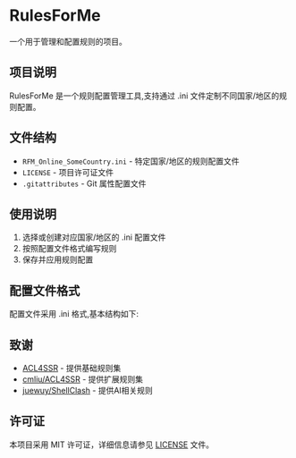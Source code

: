 # RulesForMe
一个用于管理和配置规则的项目。

## 项目说明
RulesForMe 是一个规则配置管理工具,支持通过 .ini 文件定制不同国家/地区的规则配置。

## 文件结构
- `RFM_Online_SomeCountry.ini` - 特定国家/地区的规则配置文件
- `LICENSE` - 项目许可证文件
- `.gitattributes` - Git 属性配置文件

## 使用说明
1. 选择或创建对应国家/地区的 .ini 配置文件
2. 按照配置文件格式编写规则
3. 保存并应用规则配置

## 配置文件格式
配置文件采用 .ini 格式,基本结构如下:

## 致谢
- [ACL4SSR](https://github.com/ACL4SSR/ACL4SSR) - 提供基础规则集
- [cmliu/ACL4SSR](https://github.com/cmliu/ACL4SSR) - 提供扩展规则集
- [juewuy/ShellClash](https://github.com/juewuy/ShellClash) - 提供AI相关规则

## 许可证
本项目采用 MIT 许可证，详细信息请参见 [LICENSE](LICENSE) 文件。

